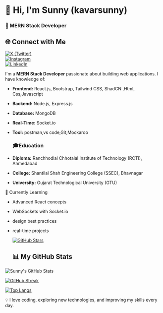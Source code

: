 # 👋 Hi, I'm Sunny (kavarsunny)  

### 🚀 MERN Stack Developer 

## 🌐 Connect with Me  



[![X (Twitter)](https://img.shields.io/badge/X-000000?style=for-the-badge&logo=x&logoColor=white)](https://x.com/Sunny_patel_51?t=H78rDAzewsX1P1UmPQciBQ&s=09)  
[![Instagram](https://img.shields.io/badge/Instagram-ff69b4?style=for-the-badge&logo=instagram&logoColor=white)](https://www.instagram.com/i_am_sunny_patel?igsh=amI0MTZ2b2g3MWdy)  
[![LinkedIn](https://img.shields.io/badge/LinkedIn-0A66C2?style=for-the-badge&logo=linkedin&logoColor=white)](https://www.linkedin.com/in/sunny-kavar-763716353?utm_source=share&utm_campaign=share_via&utm_content=profile&utm_medium=android_app)





I'm a **MERN Stack Developer** passionate about building web applications. I have knowledge of:  

- **Frontend:**
   React.js, Bootstrap, Tailwind CSS, ShadCN ,Html, Css,Javascript 
- **Backend:**
  Node.js, Express.js  
- **Database:**
   MongoDB  
- **Real-Time:**
  Socket.io
- **Tool:**
  postman,vs code,Git,Mockaroo

  ### 🎓Education  
- **Diploma:** Ranchhodlal Chhotalal Institute of Technology (RCTI), Ahmedabad 
- **College:** Shantilal Shah Engineering College (SSEC), Bhavnagar  
- **University:** Gujarat Technological University (GTU) 

 🌱 Currently Learning  
- Advanced React concepts  
- WebSockets with Socket.io  
- design best practices
- real-time projects

  [![GitHub Stars](https://img.shields.io/github/stars/kavarsunny/kavarsunny?style=for-the-badge)](https://github.com/kavarsunny/kavarsunny/stargazers)

  ## 📊 My GitHub Stats  

![Sunny's GitHub Stats](https://github-readme-stats.vercel.app/api?username=kavarsunny&show_icons=true&theme=dark&count_private=true)  

[![GitHub Streak](https://github-readme-streak-stats.herokuapp.com?user=kavarsunny&theme=dark&hide_border=true)](https://git.io/streak-stats)  

[![Top Langs](https://github-readme-stats.vercel.app/api/top-langs/?username=kavarsunny&layout=compact&theme=dark)](https://github.com/anuraghazra/github-readme-stats)



💡 I love coding, exploring new technologies, and improving my skills every day.  

  



